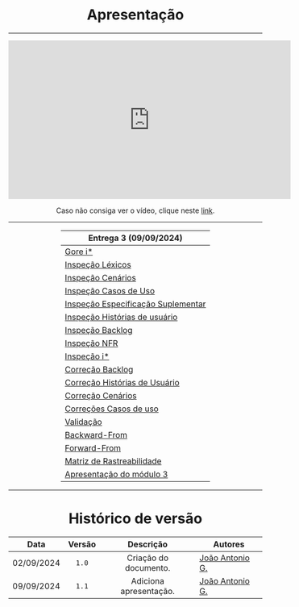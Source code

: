 <center>

# Apresentação

</center>

---

<center>

<iframe width="560" height="315" src="https://www.youtube.com/embed/6FhI3eNojfQ?si=nin2UnXb1l6P72zK" title="YouTube video player" frameborder="0" allow="accelerometer; autoplay; clipboard-write; encrypted-media; gyroscope; picture-in-picture; web-share" referrerpolicy="strict-origin-when-cross-origin" allowfullscreen></iframe>


</center>

<center>

Caso não consiga ver o vídeo, clique neste [link](https://youtu.be/6FhI3eNojfQ?si=qcFNMLrrHL1yrUQc).

</center>

---

<div style="margin: 0 auto; width: fit-content;">

| Entrega 3 (09/09/2024)                                                                                                                |
|---------------------------------------------------------------------------------------------------------------------------------------|
| [Gore i*](https://hunter104.github.io/requisitos-quintoandar-2024.1/#/Modulo-3/gore-i)                                                |
| [Inspeção Léxicos](https://hunter104.github.io/requisitos-quintoandar-2024.1/#/Modulo-3/inspecao-lexico)                              |
| [Inspeção Cenários](https://hunter104.github.io/requisitos-quintoandar-2024.1/#/Modulo-3/inspecao-cenarios)                           |
| [Inspeção Casos de Uso](https://hunter104.github.io/requisitos-quintoandar-2024.1/#/Modulo-3/inspecao-casos-de-uso)                   |
| [Inspeção Especificação Suplementar](https://hunter104.github.io/requisitos-quintoandar-2024.1/#/Modulo-3/inspecao-especificacao-sup) |
| [Inspeção Histórias de usuário](https://hunter104.github.io/requisitos-quintoandar-2024.1/#/Modulo-3/inspecao-historias-usuario)      |
| [Inspeção Backlog](https://hunter104.github.io/requisitos-quintoandar-2024.1/#/Modulo-3/inspecao-backlog)                             |
| [Inspeção NFR](https://hunter104.github.io/requisitos-quintoandar-2024.1/#/Modulo-3/inspecao-nfr)                                     |
| [Inspeção i*](https://hunter104.github.io/requisitos-quintoandar-2024.1/#/Modulo-3/inspecao-istar)                                    |
| [Correção Backlog](https://hunter104.github.io/requisitos-quintoandar-2024.1/#/Modulo-2/v2-agil-backlog)                              |
| [Correção Histórias de Usuário](https://hunter104.github.io/requisitos-quintoandar-2024.1/#/Modulo-2/v2-agil-historias-de-usuario)    |
| [Correção Cenários](https://hunter104.github.io/requisitos-quintoandar-2024.1/#/Modulo-2/v2-cenario)                                  |
| [Correções Casos de uso](https://hunter104.github.io/requisitos-quintoandar-2024.1/#/Modulo-2/casos-uso)                              |
| [Validação](https://hunter104.github.io/requisitos-quintoandar-2024.1/#/Modulo-3/validacao)                                           |
| [Backward-From](https://hunter104.github.io/requisitos-quintoandar-2024.1/#/Modulo-3/backward)                                        |
| [Forward-From](https://hunter104.github.io/requisitos-quintoandar-2024.1/#/Modulo-3/forward)                                          |
| [Matriz de Rastreabilidade](https://hunter104.github.io/requisitos-quintoandar-2024.1/#/Modulo-3/matriz-rastreabilidade)              |
| [Apresentação do módulo 3](https://hunter104.github.io/requisitos-quintoandar-2024.1/#/Modulo-3/apresentacao)                         |

</div>

---

<center>

# Histórico de versão

</center>

<div style="margin: 0 auto; width: fit-content;">

|    Data    | Versão |       Descrição        | Autores                                          |
|:----------:|:------:|:----------------------:|--------------------------------------------------|
| 02/09/2024 | `1.0`  | Criação do documento.  | [João Antonio G.](https://github.com/joaoseisei) |
| 09/09/2024 | `1.1`  | Adiciona apresentação. | [João Antonio G.](https://github.com/joaoseisei) |

</div>